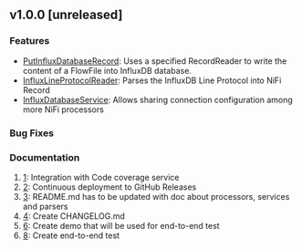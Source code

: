 ## v1.0.0 [unreleased]

### Features
* [PutInfluxDatabaseRecord](https://github.com/bonitoo-io/nifi-influxdb-bundle#putinfluxdatabaserecord): Uses a specified RecordReader to write the content of a FlowFile into InfluxDB database.
* [InfluxLineProtocolReader](https://github.com/bonitoo-io/nifi-influxdb-bundle#influxlineprotocolreader): Parses the InfluxDB Line Protocol into NiFi Record
* [InfluxDatabaseService](https://github.com/bonitoo-io/nifi-influxdb-bundle#influxdatabaseservice): Allows sharing connection configuration among more NiFi processors

### Bug Fixes

### Documentation
1. [1](https://github.com/bonitoo-io/nifi-influxdb-bundle/issues/1): Integration with Code coverage service
1. [2](https://github.com/bonitoo-io/nifi-influxdb-bundle/issues/2): Continuous deployment to GitHub Releases
1. [3](https://github.com/bonitoo-io/nifi-influxdb-bundle/issues/3): README.md has to be updated with doc about processors, services and parsers
1. [4](https://github.com/bonitoo-io/nifi-influxdb-bundle/issues/4): Create CHANGELOG.md
1. [6](https://github.com/bonitoo-io/nifi-influxdb-bundle/issues/6): Create demo that will be used for end-to-end test
1. [8](https://github.com/bonitoo-io/nifi-influxdb-bundle/issues/8): Create end-to-end test

